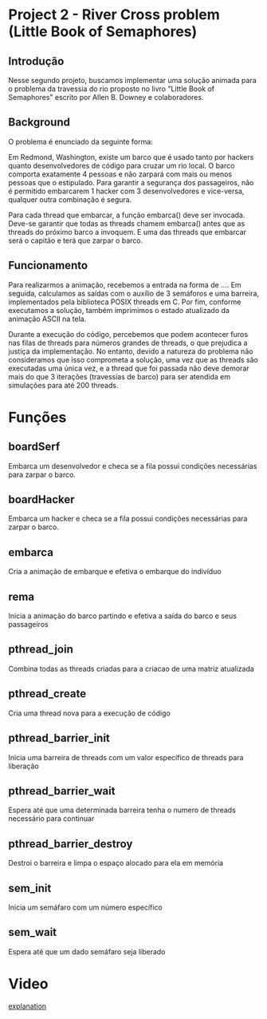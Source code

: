 # Project 2 - River Cross problem (Little Book of Semaphores)

## Introdução
Nesse segundo projeto, buscamos implementar uma solução animada para o problema da travessia do rio proposto no livro "Little Book of Semaphores" escrito por Allen B. Downey e colaboradores.

## Background

O problema é enunciado da seguinte forma:

  Em Redmond, Washington, existe um barco que é usado tanto por hackers quanto desenvolvedores de código para cruzar um rio local. O barco comporta exatamente 4 pessoas e não zarpará com mais ou menos pessoas que o estipulado. Para garantir a segurança dos passageiros, não é permitido embarcarem 1 hacker com 3 desenvolvedores e vice-versa, qualquer outra combinação é segura.

  Para cada thread que embarcar, a função embarca() deve ser invocada. Deve-se garantir que todas as threads chamem embarca() antes que as threads do próximo barco a invoquem. E uma das threads que embarcar será o capitão e terá que zarpar o barco.

## Funcionamento
Para realizarmos a animação, recebemos a entrada na forma de .... Em seguida, calculamos as saídas com o auxílio de 3 semáforos e uma barreira, implementados pela biblioteca POSIX threads em C. Por fim, conforme executamos a solução, também imprimimos o estado atualizado da animação ASCII na tela.

Durante a execução do código, percebemos que podem acontecer furos nas filas de threads para números grandes de threads, o que prejudica a justiça da implementação. No entanto, devido a natureza do problema não consideramos que isso comprometa a solução, uma vez que as threads são executadas uma única vez, e a thread que foi passada não deve demorar mais do que 3 iterações (travessias de barco) para ser atendida em simulações para até 200 threads.

# Funções

## boardSerf
Embarca um desenvolvedor e checa se a fila possui condições necessárias para zarpar o barco.

## boardHacker
Embarca um hacker e checa se a fila possui condições necessárias para zarpar o barco.

## embarca
Cria a animação de embarque e efetiva o embarque do indivíduo

## rema
Inicia a animação do barco partindo e efetiva a saída do barco e seus passageiros

## pthread_join
Combina todas as threads criadas para a criacao de uma matriz atualizada

## pthread_create
Cria uma thread nova para a execução de código

## pthread_barrier_init
Inicia uma barreira de threads com um valor específico de threads para liberação

## pthread_barrier_wait
Espera até que uma determinada barreira tenha o numero de threads necessário para continuar

## pthread_barrier_destroy
Destroi o barreira e limpa o espaço alocado para ela em memória

## sem_init
Inicia um semáfaro com um número específico

## sem_wait
Espera até que um dado semáfaro seja liberado


# Video
[explanation](https://drive.google.com/file/d/1khmQkeKn88xF2qFOhDHHqn5T6SLNrZqF/view?usp=sharing)
